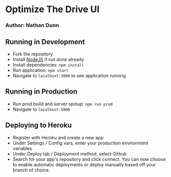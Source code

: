 # Optimize The Drive UI
### Author: Nathan Dunn


## Running in Development
* Fork the repository
* Install [NodeJS](https://nodejs.org/en/download/) if not done already
* Install dependencies: `npm install`
* Run application: `npm start`
* Navigate to `localhost:3000` to see application running

## Running in Production
* Run prod build and server spinup: `npm run prod`
* Navigate to `localhost:5000`

## Deploying to Heroku
* Register with Heroku and create a new app
* Under Settings / Config vars, enter your production environment variables
* Under Deploy tab / Deployment method, select Github
* Search for your app's repository and click connect. You can now choose to enable automatic deployments or deploy manually based off your branch of choice.